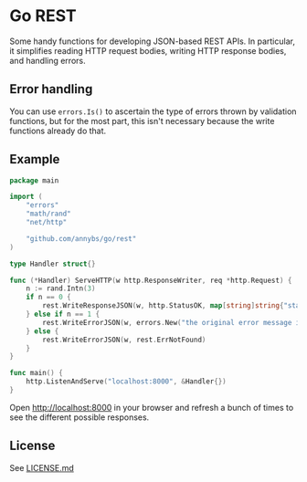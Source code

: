 # Go REST

Some handy functions for developing JSON-based REST APIs. In particular, it simplifies reading HTTP request bodies, writing HTTP response bodies, and handling errors.

## Error handling

You can use `errors.Is()` to ascertain the type of errors thrown by validation functions, but for the most part, this isn't necessary because the write functions already do that.

## Example

```go
package main

import (
	"errors"
	"math/rand"
	"net/http"

	"github.com/annybs/go/rest"
)

type Handler struct{}

func (*Handler) ServeHTTP(w http.ResponseWriter, req *http.Request) {
	n := rand.Intn(3)
	if n == 0 {
		rest.WriteResponseJSON(w, http.StatusOK, map[string]string{"status": "OK"})
	} else if n == 1 {
		rest.WriteErrorJSON(w, errors.New("the original error message is added to data.error"))
	} else {
		rest.WriteErrorJSON(w, rest.ErrNotFound)
	}
}

func main() {
	http.ListenAndServe("localhost:8000", &Handler{})
}
```

Open <http://localhost:8000> in your browser and refresh a bunch of times to see the different possible responses.

## License

See [LICENSE.md](../LICENSE.md)
